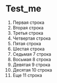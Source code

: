 # Test_me
1. Первая строка
2. Вторая строка
3. Третья строка
4. Четвертая строка
5. Пятая строка
6. Шестая строка
7. Седьмая 7 строка
8. Восьмая 8 строка
9. Девятая 9 строка
10. Десятая 10 строка
11. Еще 11 строка
